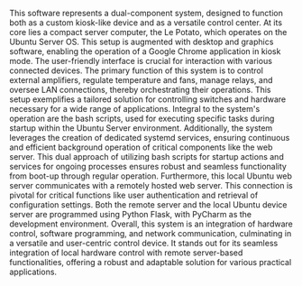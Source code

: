 This software represents a dual-component system, designed to function both as a custom kiosk-like device and as a versatile control center. At its core lies a compact server computer, the Le Potato, which operates on the Ubuntu Server OS. This setup is augmented with desktop and graphics software, enabling the operation of a Google Chrome application in kiosk mode. The user-friendly interface is crucial for interaction with various connected devices.
The primary function of this system is to control external amplifiers, regulate temperature and fans, manage relays, and oversee LAN connections, thereby orchestrating their operations. This setup exemplifies a tailored solution for controlling switches and hardware necessary for a wide range of applications.
Integral to the system's operation are the bash scripts, used for executing specific tasks during startup within the Ubuntu Server environment. Additionally, the system leverages the creation of dedicated systemd services, ensuring continuous and efficient background operation of critical components like the web server. This dual approach of utilizing bash scripts for startup actions and services for ongoing processes ensures robust and seamless functionality from boot-up through regular operation.
Furthermore, this local Ubuntu web server communicates with a remotely hosted web server. This connection is pivotal for critical functions like user authentication and retrieval of configuration settings. Both the remote server and the local Ubuntu device server are programmed using Python Flask, with PyCharm as the development environment.
Overall, this system is an integration of hardware control, software programming, and network communication, culminating in a versatile and user-centric control device. It stands out for its seamless integration of local hardware control with remote server-based functionalities, offering a robust and adaptable solution for various practical applications.
